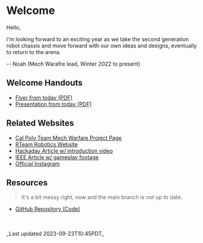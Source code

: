 # Welcome

Hello,

I'm looking forward to an exciting year as we take the second generation robot chassis and move forward with our own ideas and designs, eventually to return to the arena.

-- Noah (Mech Warafre lead, Winter 2022 to present)

## Welcome Handouts

- [Flyer from today (PDF)](MechWarfareFlyer2023.pdf)
- [Presentation from today (PDF)](MechWarfarePresentation2023.pdf)

## Related Websites

- [Cal Poly Team Mech Warfare Project Page](https://www.calpolyrobotics.org/mech-warfare)
- [RTeam Robotics Website](http://rteamrobotics.weebly.com/mech-warfare.html)
- [Hackaday Article w/ introduction video](https://hackaday.com/2019/06/07/mech-warfare-like-driving-a-building-sized-robot-through-a-busy-city/)
- [IEEE Article w/ gameplay footage](https://spectrum.ieee.org/video-mech-warfare-rocks-robogames-2012)
- [Official Instagram](https://www.instagram.com/mechwarfare/?hl=en)

## Resources

> It's a bit messy right, now and the main branch is not up to date.

- [GitHub Repository (Code)](https://github.com/BobSaidHi/CPRC-MechWarfare)

<br>
<br>
_Last updated 2023-09-23T10:45PDT_

